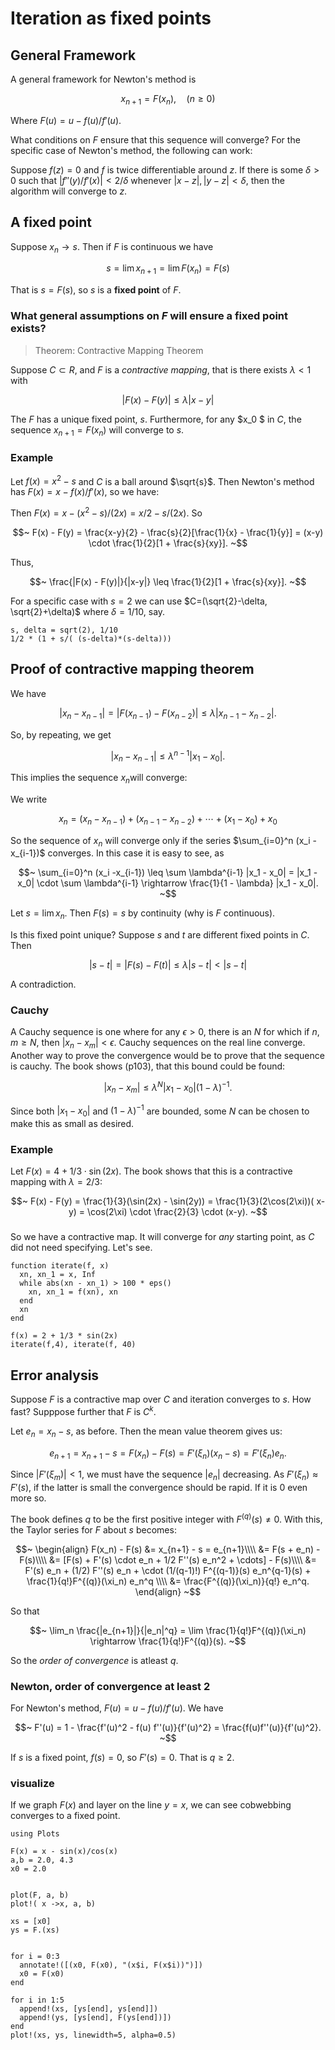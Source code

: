 # Iteration as fixed points

## General Framework

A general framework for Newton's method is

$$~
x_{n+1} = F(x_n), \quad (n\geq 0)
~$$

Where $F(u) = u - f(u)/f'(u)$.

What conditions on $F$ ensure that this sequence will converge? For the specific case of Newton's method, the following can work:

Suppose $f(z) = 0$ and $f$ is twice differentiable around $z$. 
If there is some $\delta > 0$ such that $|f''(y)/f'(x)| < 2/\delta$ whenever $|x-z|, |y-z| < \delta$, then the algorithm will converge to $z$.

## A fixed point

Suppose $x_n \rightarrow s$. Then if $F$ is continuous we have

$$~
s = \lim x_{n+1} = \lim F(x_n) = F(s)
~$$

That is $s = F(s)$, so $s$ is a **fixed point** of $F$.

### What general assumptions on $F$ will ensure a fixed point exists?

> Theorem: Contractive Mapping Theorem

Suppose $C \subset R$, and $F$ is a *contractive mapping*, that is there exists $\lambda < 1$ with

$$~
| F(x) - F(y) | \leq \lambda |x - y|
~$$

The $F$ has a unique fixed point, $s$. Furthermore, for any $x_0 $ in $C$, the sequence $x_{n+1} = F(x_n)$ will converge to $s$.

### Example

Let $f(x) = x^2 - s$ and $C$ is a ball around $\sqrt{s}$. Then Newton's method has $F(x) = x - f(x)/f'(x)$, so we have:

Then $F(x) = x - (x^2 - s)/(2x) = x/2 - s/(2x)$. So

$$~
F(x) - F(y) = \frac{x-y}{2} - \frac{s}{2}[\frac{1}{x} - \frac{1}{y}] = (x-y) \cdot \frac{1}{2}[1 + \frac{s}{xy}].
~$$

Thus,

$$~
\frac{|F(x) - F(y)|}{|x-y|} \leq \frac{1}{2}[1 + \frac{s}{xy}].
~$$

For a specific case with $s=2$ we can use $C=(\sqrt{2}-\delta, \sqrt{2}+\delta)$ where $\delta = 1/10$, say.

```
s, delta = sqrt(2), 1/10
1/2 * (1 + s/( (s-delta)*(s-delta)))
```

## Proof of contractive mapping theorem

We have

$$~
|x_n - x_{n-1}| = |F(x_{n-1}) - F(x_{n-2})| \leq \lambda |x_{n-1} - x_{n-2}|.
~$$

So, by repeating, we get

$$~
|x_n - x_{n-1}| \leq \lambda^{n-1} |x_1 - x_0|.
~$$

This implies the sequence $x_n$will converge:

We write

$$~
x_n = (x_n - x_{n-1}) + (x_{n-1} - x_{n-2}) + \cdots + (x_1 - x_0) + x_0
~$$

So the sequence of $x_n$ will converge only if the series $\sum_{i=0}^n (x_i -x_{i-1})$ converges. In this case it is easy to see, as

$$~
\sum_{i=0}^n (x_i -x_{i-1}) \leq \sum \lambda^{i-1} |x_1 - x_0| = |x_1 - x_0| \cdot \sum \lambda^{i-1}  \rightarrow \frac{1}{1 - \lambda} |x_1 - x_0|.
~$$

Let $s = \lim x_n$. Then $F(s) = s$ by continuity (why is $F$ continuous).

Is this fixed point unique? Suppose $s$ and $t$ are different fixed points in $C$. Then

$$~
|s - t|  = |F(s) - F(t)| \leq \lambda |s-t| < |s -t|
~$$

A contradiction.

### Cauchy

A Cauchy sequence is one where for any $\epsilon > 0$, there is an $N$
for which if $n,m \geq N$, then $|x_n - x_m| < \epsilon$. Cauchy
sequences on the real line converge. Another way to prove the
convergence would be to prove that the sequence is cauchy. The book
shows (p103), that this bound could be found:

$$~
|x_n - x_m| \leq \lambda^N |x_1 - x_0| (1 - \lambda)^{-1}.
~$$

Since both $|x_1 - x_0|$ and $(1 - \lambda)^{-1}$ are bounded, some $N$ can be chosen to make this as small as desired.

### Example

Let $F(x) = 4 + 1/3 \cdot \sin(2x)$. The book shows that this is a contractive mapping with $\lambda=2/3$:

$$~
F(x) - F(y) = \frac{1}{3}(\sin(2x) - \sin(2y)) = \frac{1}{3}(2\cos(2\xi))( x- y) = \cos(2\xi) \cdot \frac{2}{3} \cdot (x-y).
~$$

### 

So we have a contractive map. It will converge for *any* starting point, as $C$ did not need specifying. Let's see.

```
function iterate(f, x)
  xn, xn_1 = x, Inf
  while abs(xn - xn_1) > 100 * eps()
    xn, xn_1 = f(xn), xn
  end
  xn
end
```

```
f(x) = 2 + 1/3 * sin(2x)
iterate(f,4), iterate(f, 40)
```

## Error analysis

Suppose $F$ is a contractive map over $C$ and iteration converges to $s$. How fast? Supppose further that $F$ is $C^k$.

Let $e_n = x_n - s$, as before. Then the mean value theorem gives us:

$$~
e_{n+1} = x_{n+1} - s = F(x_n) - F(s) = F'(\xi_n) (x_n - s) = F'(\xi_n) e_n.
~$$

Since $|F'(\xi_m)| < 1$, we must have the sequence $|e_n|$
decreasing. As $F'(\xi_n) \approx F'(s)$, if the latter is small the convergence should be rapid. If it is $0$ even more so.

The book defines $q$ to be the first positive integer with $F^{(q)}(s) \neq 0$. With this, the Taylor series for $F$ about $s$ becomes:

$$~
\begin{align}
F(x_n) - F(s) &= x_{n+1} - s = e_{n+1}\\\\
&= F(s + e_n) - F(s)\\\\
&= [F(s) + F'(s) \cdot e_n + 1/2 F''(s) e_n^2 + \cdots] - F(s)\\\\
&= F'(s) e_n + (1/2) F''(s) e_n + \cdot (1/(q-1)!) F^{(q-1)}(s) e_n^{q-1}(s) + \frac{1}{q!}F^{(q)}(\xi_n) e_n^q \\\\
&= \frac{F^{(q)}(\xi_n)}{q!} e_n^q.
\end{align}
~$$

So that

$$~
\lim_n \frac{|e_{n+1}|}{|e_n|^q} = \lim \frac{1}{q!}F^{(q)}(\xi_n) \rightarrow \frac{1}{q!}F^{(q)}(s).
~$$

So the *order of convergence* is atleast $q$.

### Newton, order of convergence at least $2$

For Newton's method, $F(u) = u - f(u)/f'(u)$. We have

$$~
F'(u) = 1 - \frac{f'(u)^2 - f(u) f''(u)}{f'(u)^2} = \frac{f(u)f''(u)}{f'(u)^2}.
~$$

If $s$ is a fixed point, $f(s) = 0$, so $F'(s)=0$. That is $q \geq 2$.


### visualize

If we graph $F(x)$ and layer on the line $y=x$, we can see cobwebbing converges to a fixed point.


```
using Plots

F(x) = x - sin(x)/cos(x)
a,b = 2.0, 4.3
x0 = 2.0


plot(F, a, b)
plot!( x ->x, a, b)

xs = [x0]
ys = F.(xs)


for i = 0:3
  annotate!([(x0, F(x0), "(x$i, F(x$i))")])
  x0 = F(x0)
end

for i in 1:5
  append!(xs, [ys[end], ys[end]])
  append!(ys, [ys[end], F(ys[end])])
end
plot!(xs, ys, linewidth=5, alpha=0.5)

```
